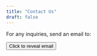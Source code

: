 ```yaml
---
title: "Contact Us"
draft: false
---
```


For any inquiries, send an email to:

<button id="contact">Click to reveal email</button>
<script>
function rot10(str) {
    return Array.from(str).map((c) => String.fromCharCode(c.charCodeAt(0) + 10)).join('');
}

function derot10(str) {
    return Array.from(str).map((c) => String.fromCharCode(c.charCodeAt(0) - 10)).join('');
}

const el = document.getElementById('contact');

el.addEventListener('click', (e) => {
    e.preventDefault();

    const replaceEl = document.createElement('span');
    replaceEl.innerText = derot10("sx~ox}s~\u00838\u0084o|y8?B?Jqwksv8myw");

    el.parentNode.insertBefore(replaceEl, el);
    el.parentNode.removeChild(el);
});
</script>
